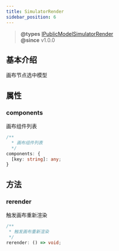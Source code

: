 ```yaml
---
title: SimulatorRender
sidebar_position: 6
---
```

> **@types** [IPublicModelSimulatorRender](https://github.com/alibaba/lowcode-engine/blob/main/packages/types/src/shell/model/simulator-render.ts)<br/>
> **@since** v1.0.0

## 基本介绍

画布节点选中模型

## 属性
### components

画布组件列表

```typescript
/**
  * 画布组件列表
  */
components: {
  [key: string]: any;
}
```

## 方法

### rerender

触发画布重新渲染

```typescript
/**
 * 触发画布重新渲染
 */
rerender: () => void;
```

